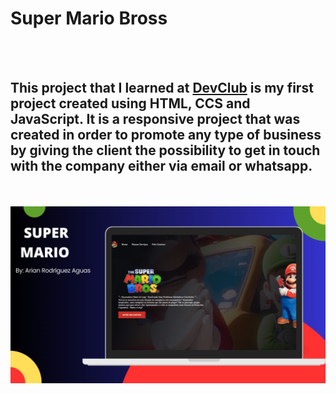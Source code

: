 <h1>Super Mario Bross</h1>
<br>
<br>
<h2>This project that I learned at <a href="https://rodofomori.com.br/devclub">DevClub</a> is my first project created using HTML, CCS and JavaScript. It is a responsive project that was created in order to promote any type of business by giving the client the possibility to get in touch with the company either via email or whatsapp.</h2>
<br>
<br>
<img src="https://github.com/Arianrodriguezaguas/mariobross/blob/master/assets/img/SUPER%20MARIO%20BROSS.png?raw=true">
